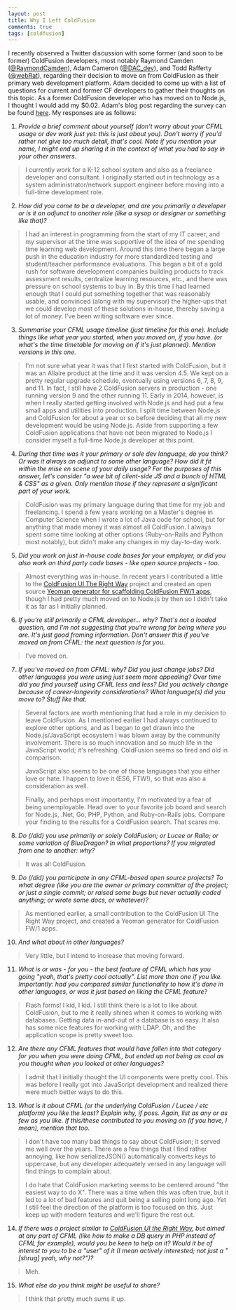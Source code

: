 ```yaml
---
layout: post
title: Why I Left ColdFusion
comments: true
tags: [coldfusion]
---
```


I recently observed a Twitter discussion with some former (and soon to be former) ColdFusion developers, most notably
Raymond Camden ([@RaymondCamden](https://twitter.com/raymondcamden)), Adam Cameron ([@DAC_dev](https://twitter.com/dac_dev)),
and Todd Rafferty ([@webRat](https://twitter.com/webrat)), regarding their decision to move on from ColdFusion
as their primary web development platform. Adam decided to come up with a list of questions for current and former CF developers
to gather their thoughts on this topic. As a former ColdFusion developer who has moved
on to Node.js, I thought I would add my $0.02. Adam's blog post regarding the survey can be found [here](http://blog.adamcameron.me/2017/01/survey-cfml-usage-and-migration.html).
My responses are as follows:

1) *Provide a brief comment about yourself (don't worry about your CFML usage or dev work just yet: this is just about you). Don't worry if
you'd rather not give too much detail, that's cool. Note if you mention your name, I might end up sharing it in the context of what you
had to say in your other answers.*

>I currently work for a K-12 school system and also as a freelance developer and consultant. I originally started out
>in technology as a system administrator/network support engineer before moving into a full-time development role.

2) *How did you come to be a developer, and are you primarily a developer or is it an adjunct to another role (like a sysop or
designer or something like that)?*

>I had an interest in programming from the start of my IT career, and my supervisor at the time was supportive of the idea of me spending
>time learning web development. Around this time there began a large push in the education industry for more standardized
>testing and student/teacher performance evaluations. This began a bit of a gold rush for software development companies building
>products to track assessment results, centralize learning resources, etc., and there was pressure on school systems to
>buy in. By this time I had learned enough that I could
>put something together that was reasonably usable, and convinced (along with my supervisor) the higher-ups that we could
>develop most of these solutions in-house, thereby saving a lot of money. I've been writing software ever since.

3) *Summarise your CFML usage timeline (just timeline for this one). Include things like what year you started, when you moved on, if you have.
(or what's the time timetable for moving on if it's just planned). Mention versions in this one.*

>I'm not sure what year it was that I first started with ColdFusion, but it was an Allaire product at the time and it
>was version 4.5. We kept on a pretty regular upgrade schedule, eventually using versions 6, 7, 8, 9, and 11. In fact, I still
>have 2 ColdFusion servers in production - one running version 9 and the other running 11. Early in 2014, however, is when I really
>started getting involved with Node.js and had put a few small apps and utilities into production. I split time between
>Node.js and ColdFusion for about a year or so before deciding that all my new development would be using Node.js.
>Aside from supporting a few ColdFusion applications that have not been migrated to Node.js I consider myself a full-time Node.js
>developer at this point.

4) *During that time was it your primary or sole dev language, do you think? Or was it always an adjunct to some other
language? How did it fit within the mise en scene of your daily usage? For the purposes of this
answer, let's consider "a wee bit of client-side JS and a bunch of HTML & CSS" as a given. Only mention
those if they represent a significant part of your work.*

>ColdFusion was my primary language during that time for my job and freelancing. I spend a few years working on a Master's
>degree in Computer Science when I wrote a lot of Java code for school, but for anything that made money it was almost all ColdFusion.
>I always spent some time looking at other options (Ruby-on-Rails and Python most notably), but didn't make any changes
>in my day-to-day work.

5) *Did you work on just in-house code bases for your employer, or did you also work on third party code bases - like open
source projects - too.*

>Almost everything was in-house. In recent years I contributed a little to the [ColdFusion UI The Right Way](https://github.com/cfjedimaster/ColdFusion-UI-the-Right-Way)
>project and created an open source [Yeoman generator for scaffolding ColdFusion FW/1 apps](https://www.npmjs.com/package/generator-cfml-mvc),
>though I had pretty much moved on to Node.js by then so I didn't take it as far as I initially planned.

6) *If you're still primarily a CFML developer... why? That's not a loaded question, and I'm not suggesting that you're wrong for being where you are. It's just good framing information. Don't
answer this if you've moved on from CFML: the next question is for you.*

>I've moved on.

7) *If you've moved on from CFML: why? Did you just change jobs? Did other languages you were using just seem more
appealing? Over time did you find yourself using CFML less and less? Did you actively change because of career-longevity
considerations? What language(s) did you move to? Stuff like that.*

>Several factors are worth mentioning that had a role in my decision to leave ColdFusion. As I mentioned earlier I had
>always continued to explore other options, and as I began to get drawn into the Node.js/JavaScript ecosystem I was blown away
>by the community involvement. There is so much innovation and so much life in the JavaScript world; it's refreshing.
>ColdFusion seems so tired and old in comparison.
>
>JavaScript also seems to be one of those languages that you either love
>or hate. I happen to love it (ES6, FTW!), so that was also a consideration as well.
>
>Finally, and perhaps most importantly,
>I'm motivated by a fear of being unemployable. Head over to your favorite job board and search for Node.js, .Net, Go, PHP, Python,
>and Ruby-on-Rails jobs. Compare your finding to the results for a ColdFusion search. That scares me.

8) *Do (/did) you use primarily or solely ColdFusion; or Lucee or Railo; or some variation of BlueDragon?
In what proportions? If you migrated from one to another: why?*

>It was all ColdFusion.

9) *Do (/did) you participate in any CFML-based open source projects? To what degree (like you are the owner or primary committer of the
project; or just a single commit; or raised some bugs but never actually coded anything; or wrote some docs, or whatever)?*

>As mentioned earlier, a small contribution to the ColdFusion UI The Right Way project, and created a Yeoman generator
>for ColdFusion FW/1 apps.

10) *And what about in other languages?*

>Very little, but I intend to increase that moving forward.

11) *What is or was - for you - the best feature of CFML which has you going "yeah, that's pretty cool actually". List more
than one if you like. Importantly: had you compared similar functionality to how it's done in other languages, or was it
just based on liking the CFML feature?*

>Flash forms! I kid, I kid. I still think there is a lot to like about ColdFusion, but to me it really shines
>when it comes to working with databases. Getting data in-and-out of a database is so easy. It also has some nice features
>for working with LDAP. Oh, and the application scope is pretty sweet too.

12) *Are there any CFML features that would have fallen into that category for you when you were doing CFML, but
ended up not being as cool as you thought when you looked at other languages?*

>I admit that I initially thought the UI components were pretty cool. This was before I really got into JavaScript
>development and realized there were much better ways to do this.

13) *What is it about CFML (or the underlying ColdFusion / Lucee / etc platform) you like the least? Explain why, if poss. Again, list as
any or as few as you like. If this/these contributed to you moving on (if you have, I mean), mention that too.*

>I don't have too many bad things to say about ColdFusion; it served me well over the years. There are a few things
>that I find rather annoying, like how serializeJSON() automatically converts keys to uppercase, but any developer
>adequately versed in any language will find things to complain about.
>
>I do hate that ColdFusion marketing seems to be centered around "the easiest way to do X". There was a time when this
>was often true, but it led to a lot of bad features and quit being a selling point long ago. Yet I still feel the direction of the
>platform is too focused on this. Just keep up with modern features and we'll figure the rest out.

14) *If there was a project similar to [ColdFusion UI the Right Way](https://github.com/cfjedimaster/ColdFusion-UI-the-Right-Way),
but aimed at any part of CFML (like how to make a DB query in PHP instead of CFML for example), would you be keen to help on
it? Would it be of interest to you to be a "user" of it (I mean actively interested; not just a "[shrug] yeah, why not?")?*

>Meh.

15) *What else do you think might be useful to share?*

>I think that pretty much sums it up.



